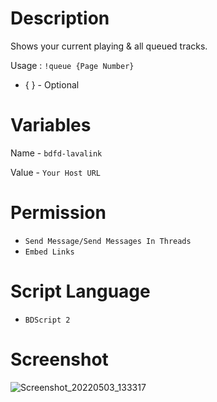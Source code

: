 # Description
Shows your current playing & all queued tracks.

Usage : ` !queue {Page Number} `
- { } - Optional

# Variables
Name - ` bdfd-lavalink `

Value - ` Your Host URL `

# Permission
- ` Send Message/Send Messages In Threads `
- ` Embed Links `

# Script Language
- ` BDScript 2 `

# Screenshot
![Screenshot_20220503_133317](https://user-images.githubusercontent.com/95774950/166423459-af48800e-391c-44af-970d-fa41972cd2dd.png)

